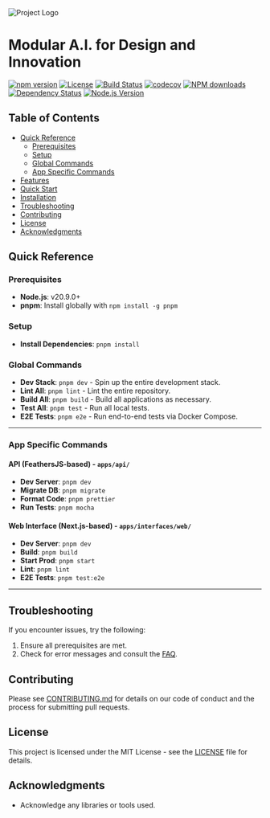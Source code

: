 <img src="./public/logo.png" alt="Project Logo" width="auto">

# Modular A.I. for Design and Innovation

[![npm version](https://badge.fury.io/js/madi.svg)](https://badge.fury.io/js/madi)
[![License](https://img.shields.io/npm/l/madi.svg)](https://github.com/nasa-madi/nx/blob/main/LICENSE)
[![Build Status](https://img.shields.io/github/actions/workflow/status/nasa-madi/nx/publish.yml?branch=main)](https://github.com/nasa-madi/nx/actions)
[![codecov](https://codecov.io/gh/nasa-madi/nx/branch/main/graph/badge.svg?token=YOUR_TOKEN)](https://codecov.io/gh/yourusername/madi)
[![NPM downloads](https://img.shields.io/npm/dm/madi.svg)](https://www.npmjs.com/package/madi)
[![Dependency Status](https://img.shields.io/librariesio/release/NPM/madi)]()
[![Node.js Version](https://img.shields.io/node/v/madi.svg)](https://nodejs.org/en/)


## Table of Contents
- [Quick Reference](#quick-reference)
  - [Prerequisites](#prerequisites)
  - [Setup](#setup)
  - [Global Commands](#global-commands)
  - [App Specific Commands](#app-specific-commands)
- [Features](#features)
- [Quick Start](#quick-start)
- [Installation](#installation)
- [Troubleshooting](#troubleshooting)
- [Contributing](#contributing)
- [License](#license)
- [Acknowledgments](#acknowledgments)



## Quick Reference

### Prerequisites
- **Node.js**: v20.9.0+
- **pnpm**: Install globally with `npm install -g pnpm`

### Setup
- **Install Dependencies**: `pnpm install`

### Global Commands
- **Dev Stack**: `pnpm dev` - Spin up the entire development stack.
- **Lint All**: `pnpm lint` - Lint the entire repository.
- **Build All**: `pnpm build` - Build all applications as necessary.
- **Test All**: `pnpm test` - Run all local tests.
- **E2E Tests**: `pnpm e2e` - Run end-to-end tests via Docker Compose.

---

### App Specific Commands

#### API (FeathersJS-based) - `apps/api/`
- **Dev Server**: `pnpm dev`
- **Migrate DB**: `pnpm migrate`
- **Format Code**: `pnpm prettier`
- **Run Tests**: `pnpm mocha`

#### Web Interface (Next.js-based) - `apps/interfaces/web/`
- **Dev Server**: `pnpm dev`
- **Build**: `pnpm build`
- **Start Prod**: `pnpm start`
- **Lint**: `pnpm lint`
- **E2E Tests**: `pnpm test:e2e`

---






## Troubleshooting

If you encounter issues, try the following:
1. Ensure all prerequisites are met.
2. Check for error messages and consult the [FAQ](https://github.com/nasa-mad/nx/wiki/FAQ).

## Contributing

Please see [CONTRIBUTING.md](https://github.com/nasa-mad/nx/blob/main/CONTRIBUTING.md) for details on our code of conduct and the process for submitting pull requests.

## License

This project is licensed under the MIT License - see the [LICENSE](https://github.com/nasa-mad/nx/blob/main/LICENSE) file for details.

## Acknowledgments

- Acknowledge any libraries or tools used.